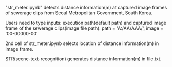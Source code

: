 "str_meter.ipynb" detects distance information(m) at captured image frames of sewerage clips from Seoul Metropolitan Government, South Korea.

Users need to type inputs: execution path(default path) and captured image frame of the sewerage clips(image file path).
path = 'A:/AA/AAA/', 
image = '00-00000-00'

2nd cell of str_meter.ipynb selects location of distance information(m) in image frame.

STR(scene-text-recognition) generates distance information(m) in file.txt.
